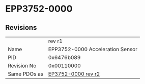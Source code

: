 # EPP3752-0000

## Revisions
<table>
<tr>
<td></td>
<td>rev r1</td>
</tr>
<tr>
<td>Name</td>
<td>EPP3752-0000 Acceleration Sensor</td>
</tr>
<tr>
<td>PID</td>
<td>0x6476b089</td>
</tr>
<tr>
<td>Revision No</td>
<td>0x00110000</td>
</tr>
<tr>
<td>Same PDOs as</td>
<td><a href="EP3752-0000.md">EP3752-0000 rev r2</a></td>
</tr>
</table>

